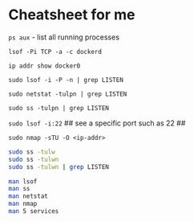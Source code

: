 # Cheatsheet for me

`ps aux` - list all running processes

`lsof -Pi TCP -a -c dockerd`

`ip addr show docker0`

`sudo lsof -i -P -n | grep LISTEN`

`sudo netstat -tulpn | grep LISTEN`

`sudo ss -tulpn | grep LISTEN`

`sudo lsof -i:22` ## see a specific port such as 22 ##

`sudo nmap -sTU -O <ip-addr>`

```sh
sudo ss -tulw
sudo ss -tulwn
sudo ss -tulwn | grep LISTEN
```

```sh
man lsof
man ss
man netstat
man nmap
man 5 services
```

